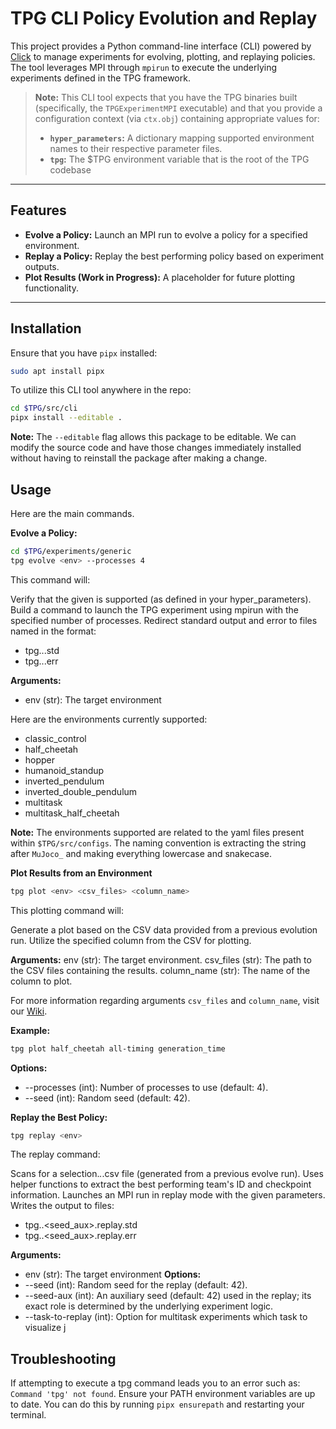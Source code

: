 # TPG CLI Policy Evolution and Replay

This project provides a Python command-line interface (CLI) powered by
[Click](https://click.palletsprojects.com/) to manage experiments for evolving,
plotting, and replaying policies. The tool leverages MPI through `mpirun` to execute
the underlying experiments defined in the TPG framework.

> **Note:** This CLI tool expects that you have the TPG binaries built (specifically,
> the `TPGExperimentMPI` executable) and that you provide a configuration context
> (via `ctx.obj`) containing appropriate values for:
>
> - **`hyper_parameters`:** A dictionary mapping supported environment names to their
>   respective parameter files.
> - **`tpg`:** The $TPG environment variable that is the root of the TPG codebase

---

## Features

- **Evolve a Policy:** Launch an MPI run to evolve a policy for a specified environment.
- **Replay a Policy:** Replay the best performing policy based on experiment outputs.
- **Plot Results (Work in Progress):** A placeholder for future plotting functionality.

---

## Installation

Ensure that you have `pipx` installed:
```bash
sudo apt install pipx
```

To utilize this CLI tool anywhere in the repo:
```bash
cd $TPG/src/cli
pipx install --editable .
```

**Note:** The `--editable` flag allows this package to be editable. We can modify the source code and have those changes immediately installed without having to reinstall the package after making a change.

## Usage

Here are the main commands.

**Evolve a Policy:**
```bash
cd $TPG/experiments/generic
tpg evolve <env> --processes 4
```
This command will:

Verify that the given <env> is supported (as defined in your hyper_parameters).
Build a command to launch the TPG experiment using mpirun with the specified number of processes.
Redirect standard output and error to files named in the format:
- tpg.<seed>.<pid>.std
- tpg.<seed>.<pid>.err

**Arguments:**
- env (str): The target environment

Here are the environments currently supported:
- classic_control
- half_cheetah
- hopper
- humanoid_standup
- inverted_pendulum
- inverted_double_pendulum
- multitask
- multitask_half_cheetah

**Note:** The environments supported are related to the yaml files present within `$TPG/src/configs`. The naming convention is extracting the string after `MuJoco_` and making everything lowercase and snakecase.

**Plot Results from an Environment**

```bash
tpg plot <env> <csv_files> <column_name>
```

This plotting command will:

Generate a plot based on the CSV data provided from a previous evolution run.
Utilize the specified column from the CSV for plotting.

**Arguments:**
env (str): The target environment.
csv_files (str): The path to the CSV files containing the results.
column_name (str): The name of the column to plot.

For more information regarding arguments `csv_files` and `column_name`, visit our [Wiki](https://gitlab.cas.mcmaster.ca/kellys32/tpg/-/wikis/TPG-Generation-Plot-for-CSV-Logging-Files).

**Example:**
```bash
tpg plot half_cheetah all-timing generation_time
```

**Options:**
- --processes (int): Number of processes to use (default: 4).
- --seed (int): Random seed (default: 42).

**Replay the Best Policy:**

```bash
tpg replay <env> 
```
The replay command:

Scans for a selection.*.*.csv file (generated from a previous evolve run).
Uses helper functions to extract the best performing team's ID and checkpoint information.
Launches an MPI run in replay mode with the given parameters.
Writes the output to files:
- tpg.<seed>.<seed_aux>.replay.std
- tpg.<seed>.<seed_aux>.replay.err

**Arguments:**
- env (str): The target environment
**Options:**
- --seed (int): Random seed for the replay (default: 42).
- --seed-aux (int): An auxiliary seed (default: 42) used in the replay; its exact role is determined by the underlying experiment logic.
- --task-to-replay (int): Option for multitask experiments which task to visualize
j
## Troubleshooting
If attempting to execute a tpg command leads you to an error such as: `Command 'tpg' not found`. Ensure your PATH
environment variables are up to date. You can do this by running `pipx ensurepath` and restarting your terminal. 
